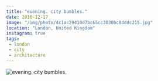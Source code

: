 ```yaml
---
title: "evening. city bumbles."
date: 2016-12-17
image: "/img/photo/4c1ac29410d7bc65cc3030bc8dddc215.jpg"
location: "London, United Kingdom"
instagram: true
tags:
 - london
 - city
 - architecture
---
```


![evening. city bumbles.](/img/photo/4c1ac29410d7bc65cc3030bc8dddc215.jpg)
